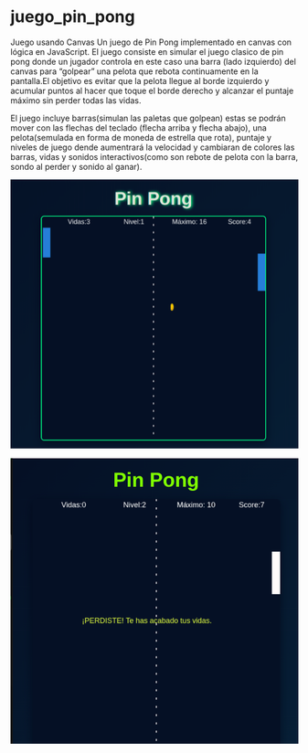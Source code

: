 # juego_pin_pong
Juego usando Canvas 
Un juego de Pin Pong implementado en canvas con lógica en JavaScript.
El juego consiste en simular el juego clasico de pin pong donde un jugador controla en este caso una barra (lado izquierdo) 
del canvas para “golpear” una pelota que rebota continuamente en la pantalla.El objetivo es evitar que la pelota llegue al 
borde izquierdo y acumular puntos al hacer que toque el borde derecho y alcanzar el puntaje máximo sin perder todas las vidas.

El juego incluye barras(simulan las paletas que golpean) estas se podrán mover con las flechas del teclado (flecha arriba y 
flecha abajo), una pelota(semulada en forma de moneda de estrella que rota), puntaje y niveles de juego dende aumentrará la velocidad
y cambiaran de colores las barras, vidas y sonidos interactivos(como son rebote de pelota  con la barra, sondo al perder y sonido al ganar).

![Pantalla del juego](captura1.png)

![Pantalla del juego2](Captura2.png)
